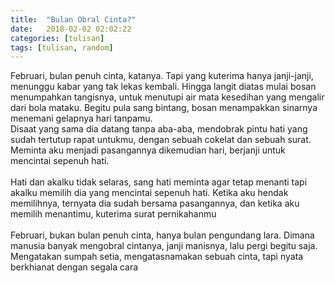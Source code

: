 ```yaml
---
title:  "Bulan Obral Cinta?"
date:   2018-02-02 02:02:22
categories: [tulisan]
tags: [tulisan, random]
---
```


Februari, bulan penuh cinta, katanya. Tapi yang kuterima hanya janji-janji, menunggu kabar yang tak lekas kembali. Hingga langit diatas mulai bosan menumpahkan tangisnya, untuk menutupi air mata kesedihan yang mengalir dari bola mataku. Begitu pula sang bintang, bosan menampakkan sinarnya menemani gelapnya hari tanpamu.
<br/>
Disaat yang sama dia datang tanpa aba-aba, mendobrak pintu hati yang sudah tertutup rapat untukmu, dengan sebuah cokelat dan sebuah surat. Meminta aku menjadi pasangannya dikemudian hari, berjanji untuk mencintai sepenuh hati.
<br/>
<br/>
Hati dan akalku tidak selaras, sang hati meminta agar tetap menanti tapi akalku memilih dia yang mencintai sepenuh hati. Ketika aku hendak memilihnya, ternyata dia sudah bersama pasangannya, dan ketika aku memilih menantimu, kuterima surat pernikahanmu
<br/>
<br/>
Februari, bukan bulan penuh cinta, hanya bulan pengundang lara. Dimana manusia banyak mengobral cintanya, janji manisnya, lalu pergi begitu saja. Mengatakan sumpah setia, mengatasnamakan sebuah cinta, tapi nyata berkhianat dengan segala cara